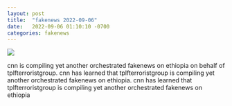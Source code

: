 ```yaml
---
layout: post
title:  "fakenews 2022-09-06"
date:   2022-09-06 01:10:10 -0700
categories: fakenews
---
```

<img src="{{site.baseurl}}/assets/img/fakenews_2022_09_06.png">
<div><p>cnn is compiling yet another orchestrated fakenews on ethiopia on behalf of tplfterroristgroup. cnn has learned that tplfterroristgroup is compiling yet another orchestrated fakenews on ethiopia. cnn has learned that tplfterroristgroup is compiling yet another orchestrated fakenews on ethiopia</p></div>
